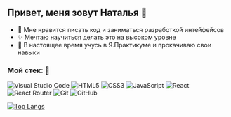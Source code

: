 ## Привет, меня зовут Наталья 👋
- 👀 Мне нравится писать код и заниматься разработкой интейфейсов  
- ✨ Мечтаю научиться делать это на высоком уровне
- 🌱 В настоящее время учусь в Я.Практикуме и прокачиваю свои навыки

### Мой стек: :hammer:
![Visual Studio Code](https://img.shields.io/badge/Visual%20Studio%20Code-0078d7.svg?style=for-the-badge&logo=visual-studio-code&logoColor=white)
![HTML5](https://img.shields.io/badge/html5-%23E34F26.svg?style=for-the-badge&logo=html5&logoColor=white)
![CSS3](https://img.shields.io/badge/css3-%231572B6.svg?style=for-the-badge&logo=css3&logoColor=white)
![JavaScript](https://img.shields.io/badge/javascript-%23323330.svg?style=for-the-badge&logo=javascript&logoColor=%23F7DF1E)
![React](https://img.shields.io/badge/react-%2320232a.svg?style=for-the-badge&logo=react&logoColor=%2361DAFB)
![React Router](https://img.shields.io/badge/React_Router-CA4245?style=for-the-badge&logo=react-router&logoColor=white)
![Git](https://img.shields.io/badge/git-%23F05033.svg?style=for-the-badge&logo=git&logoColor=white)
![GitHub](https://img.shields.io/badge/github-%23121011.svg?style=for-the-badge&logo=github&logoColor=white)

[![Top Langs](https://github-readme-stats.vercel.app/api/top-langs/?username=NatalyaG07)](https://github.com/anuraghazra/github-readme-stats)

<!---
NatalyaG07/NatalyaG07 is a ✨ special ✨ repository because its `README.md` (this file) appears on your GitHub profile.
You can click the Preview link to take a look at your changes.
--->
